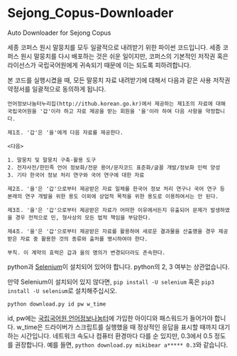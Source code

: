 # Sejong_Copus-Downloader
Auto Downloader for Sejong Copus

세종 코퍼스 원시 말뭉치를 모두 일괄적으로 내려받기 위한 파이썬 코드입니다.
세종 코퍼스 원시 말뭉치를 다시 배포하는 것은 쉬운 일이지만, 코퍼스의 기본적인 저작권 혹은 라이선스가 국립국어원에게 귀속되기 때문에 이는 되도록 피하려합니다.

본 코드를 실행시켰을 때, 모든 말뭉치 자료 내려받기에 대해서 다음과 같은 사용 저작권 약정서를 일괄적으로 동의하게 됩니다.
```
언어정보나눔터누리집(http://ithub.korean.go.kr)에서 제공하는 제1조의 자료에 대해 국립국어원을 '갑'이라 하고 자료 제공을 받는 회원을 '을'이라 하여 다음 사항을 약정합니다.
 
제1조. '갑'은 '을'에게 다음 자료를 제공한다.
 
<다음>
 
1. 말뭉치 및 말뭉치 구축·활용 도구
2. 전자사전/한민족 언어 정보화/전문 용어/문자코드 표준화/글꼴 개발/정보화 인력 양성
3. 기타 한국어 정보 처리 연구와 국어 연구에 대한 자료
 
제2조. '을'은 '갑'으로부터 제공받은 자료 일체를 한국어 정보 처리 연구나 국어 연구 등 본래의 연구 개발을 위한 용도 이외에 상업적 목적을 위한 용도로 이용하여서는 안 된다.
 
제3조. '을'은 '갑'으로부터 제공받은 자료가 어떠한 이유에서든지 유출되어 문제가 발생하였을 경우 전적으로 민, 형사상의 모든 법적 책임을 부담한다.
 
제4조. '을'은 '갑'으로부터 제공받은 자료를 활용하여 새로운 결과물을 산출했을 경우 제공받은 자료 중 활용한 것의 종류와 출처를 명시하여야 한다.
 
부칙. 이 계약의 효력은 갑과 을의 명의가 변경되더라도 존속한다.
```

python과 [Selenium](https://pypi.python.org/pypi/selenium)이 설치되어 있어야 합니다. python의 2, 3 여부는 상관없습니다.

만약 Selenium이 설치되어 있지 않다면, ```pip install -U selenium``` 혹은 ```pip3 install -U selenium```로 설치해주십시오.

```
python download.py id pw w_time
```
id, pw에는 [국립국어원 언어정보나눔터](https://ithub.korean.go.kr/user/main.do)에 가입한 아이디와 패스워드가 들어가야 합니다.
w_time은 드라이버가 스크립트를 실행했을 때 정상적인 응답을 표시할 때까지 대기하는 시간입니다. 네트워크 속도나 컴퓨터 환경마다 다를 순 있지만, 0.3에서 0.5 정도를 권장합니다.
예를 들면, ```python download.py mikibear a***** 0.3```와 같습니다.
